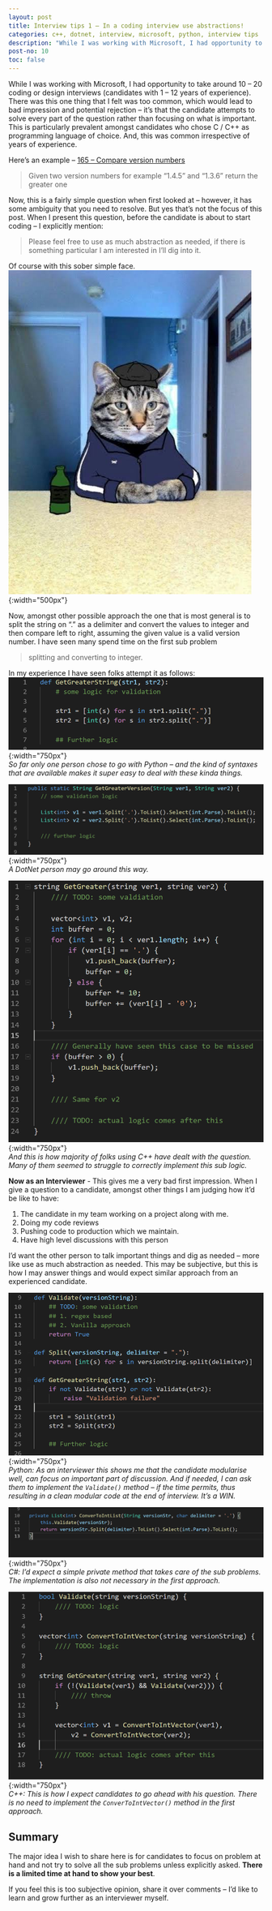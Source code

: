 ```yaml
---
layout: post
title: Interview tips 1 – In a coding interview use abstractions!
categories: c++, dotnet, interview, microsoft, python, interview tips
description: "While I was working with Microsoft, I had opportunity to take around 10 – 20 coding or design interviews (candidates with 1 – 12 years of experience). There was this one thing that I felt was too common, which would lead to bad impression and potential rejection – it’s that the candidate attempts to solve every part of the question rather than focusing on what is important. This is particularly prevalent amongst candidates who chose C / C++ as programming language of choice. And, this was common irrespective of years of experience.<br> In this article I have shared the problem and my opinion on how to tackle it."
post-no: 10
toc: false
---
```

While I was working with Microsoft, I had opportunity to take around 10 – 20 coding or design interviews (candidates with 1 – 12 years of experience). There was this one thing that I felt was too common, which would lead to bad impression and potential rejection – it’s that the candidate attempts to solve every part of the question rather than focusing on what is important. This is particularly prevalent amongst candidates who chose C / C++ as programming language of choice. And, this was common irrespective of years of experience.

Here’s an example – [165 – Compare version numbers](https://leetcode.com/problems/compare-version-numbers/)

> Given two version numbers for example “1.4.5” and “1.3.6” return the greater one

Now, this is a fairly simple question when first looked at – however, it has some ambiguity that you need to resolve. But yes that’s not the focus of this post. When I present this question, before the candidate is about to start coding – I explicitly mention:

> Please feel free to use as much abstraction as needed, if there is something particular I am interested in I’ll dig into it.

Of course with this sober simple face.
![My sober face](../images/post10_image1.jpeg){:width="500px"}<br>

Now, amongst other possible approach the one that is most general is to split the string on “.” as a delimiter and convert the values to integer and then compare left to right, assuming the given value is a valid version number. I have seen many spend time on the first sub problem
> splitting and converting to integer.

In my experience I have seen folks attempt it as follows:
![python approach](../images/post10_image5.png){:width="750px"}<br>
<span class="image-caption">_So far only one person chose to go with Python – and the kind of syntaxes that are available makes it super easy to deal with these kinda things._</span>

![dotnet approach](../images/post10_image3.png){:width="750px"}<br>
<span class="image-caption">_A DotNet person may go around this way._</span>

![c++ approach](../images/post10_image2.png){:width="750px"}<br>
<span class="image-caption">_And this is how majority of folks using C++ have dealt with the question. Many of them seemed to struggle to correctly implement this sub logic._</span>

**Now as an Interviewer** - This gives me a very bad first impression. When I give a question to a candidate, amongst other things I am judging how it’d be like to have:

1. The candidate in my team working on a project along with me.
2. Doing my code reviews
3. Pushing code to production which we maintain.
4. Have high level discussions with this person

I’d want the other person to talk important things and dig as needed – more like use as much abstraction as needed. This may be subjective, but this is how I may answer things and would expect similar approach from an experienced candidate.

![python expected approach](../images/post10_image7.png){:width="750px"}<br>
<span class="image-caption">_Python: As an interviewer this shows me that the candidate modularise well, can focus on important part of discussion. And if needed, I can ask them to implement the `Validate()` method – if the time permits, thus resulting in a clean modular code at the end of interview. It’s a WIN._</span>

![dotnet expected approach](../images/post10_image4.png){:width="750px"}<br>
<span class="image-caption">_C#: I’d expect a simple private method that takes care of the sub problems. The implementation is also not necessary in the first approach._</span>


![c++ expected approach](../images/post10_image6.png){:width="750px"}<br>
<span class="image-caption">_C++: This is how I expect candidates to go ahead with his question. There is no need to implement the `ConverToIntVector()` method in the first approach._</span>

## Summary
The major idea I wish to share here is for candidates to focus on problem at hand and not try to solve all the sub problems unless explicitly asked. **There is a limited time at hand to show your best**.

If you feel this is too subjective opinion, share it over comments – I’d like to learn and grow further as an interviewer myself.

